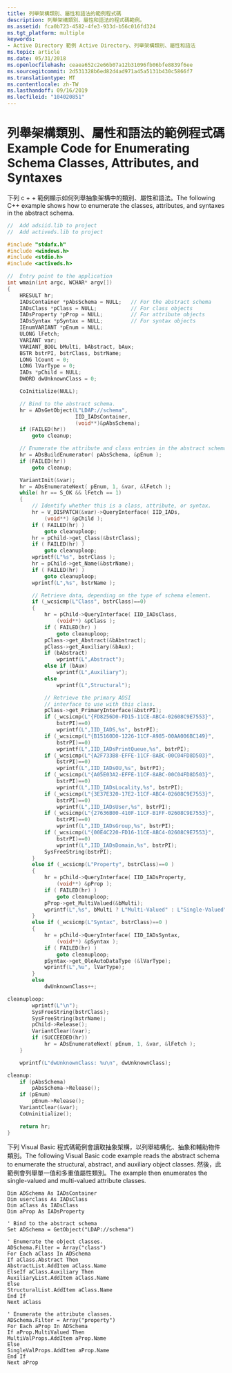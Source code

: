 ```yaml
---
title: 列舉架構類別、屬性和語法的範例程式碼
description: 列舉架構類別、屬性和語法的程式碼範例。
ms.assetid: fca0b723-4582-4fe3-933d-b56c016fd324
ms.tgt_platform: multiple
keywords:
- Active Directory 範例 Active Directory、列舉架構類別、屬性和語法
ms.topic: article
ms.date: 05/31/2018
ms.openlocfilehash: ceaea652c2e66b07a12b31096fb06bfe8839f6ee
ms.sourcegitcommit: 2d531328b6ed82d4ad971a45a5131b430c5866f7
ms.translationtype: MT
ms.contentlocale: zh-TW
ms.lasthandoff: 09/16/2019
ms.locfileid: "104020851"
---
```

# <a name="example-code-for-enumerating-schema-classes-attributes-and-syntaxes"></a><span data-ttu-id="10a6a-104">列舉架構類別、屬性和語法的範例程式碼</span><span class="sxs-lookup"><span data-stu-id="10a6a-104">Example Code for Enumerating Schema Classes, Attributes, and Syntaxes</span></span>

<span data-ttu-id="10a6a-105">下列 c + + 範例顯示如何列舉抽象架構中的類別、屬性和語法。</span><span class="sxs-lookup"><span data-stu-id="10a6a-105">The following C++ example shows how to enumerate the classes, attributes, and syntaxes in the abstract schema.</span></span>


```C++
//  Add adsiid.lib to project
//  Add activeds.lib to project

#include "stdafx.h"
#include <windows.h>
#include <stdio.h>
#include <activeds.h>

//  Entry point to the application
int wmain(int argc, WCHAR* argv[])
{
    HRESULT hr;
    IADsContainer *pAbsSchema = NULL;   // For the abstract schema
    IADsClass *pClass = NULL;           // For class objects
    IADsProperty *pProp = NULL;         // For attribute objects
    IADsSyntax *pSyntax = NULL;         // For syntax objects
    IEnumVARIANT *pEnum = NULL;
    ULONG lFetch;
    VARIANT var;
    VARIANT_BOOL bMulti, bAbstract, bAux;
    BSTR bstrPI, bstrClass, bstrName;
    LONG lCount = 0;
    LONG lVarType = 0;
    IADs *pChild = NULL;
    DWORD dwUnknownClass = 0;

    CoInitialize(NULL);

    // Bind to the abstract schema.
    hr = ADsGetObject(L"LDAP://schema",
                      IID_IADsContainer,
                      (void**)&pAbsSchema);
    if (FAILED(hr)) 
        goto cleanup;

    // Enumerate the attribute and class entries in the abstract schema.
    hr = ADsBuildEnumerator( pAbsSchema, &pEnum );
    if (FAILED(hr)) 
        goto cleanup;

    VariantInit(&var);
    hr = ADsEnumerateNext( pEnum, 1, &var, &lFetch );
    while( hr == S_OK && lFetch == 1)
    {
        // Identify whether this is a class, attribute, or syntax.
        hr = V_DISPATCH(&var)->QueryInterface( IID_IADs, 
            (void**) &pChild );
        if ( FAILED(hr) ) 
            goto cleanuploop;
        hr = pChild->get_Class(&bstrClass);
        if ( FAILED(hr) ) 
            goto cleanuploop;
        wprintf(L"%s", bstrClass );
        hr = pChild->get_Name(&bstrName);
        if ( FAILED(hr) ) 
            goto cleanuploop;
        wprintf(L",%s", bstrName );

        // Retrieve data, depending on the type of schema element.
        if (_wcsicmp(L"Class", bstrClass)==0)
        {
            hr = pChild->QueryInterface( IID_IADsClass, 
                (void**) &pClass );
            if ( FAILED(hr) ) 
                goto cleanuploop;
            pClass->get_Abstract(&bAbstract);
            pClass->get_Auxiliary(&bAux);
            if (bAbstract)
                wprintf(L",Abstract");
            else if (bAux)
                wprintf(L",Auxiliary");
            else 
                wprintf(L",Structural");

            // Retrieve the primary ADSI 
            // interface to use with this class.
            pClass->get_PrimaryInterface(&bstrPI);
            if (_wcsicmp(L"{FD8256D0-FD15-11CE-ABC4-02608C9E7553}", 
                bstrPI)==0)
                wprintf(L",IID_IADS,%s", bstrPI);
            if (_wcsicmp(L"{B15160D0-1226-11CF-A985-00AA006BC149}", 
                bstrPI)==0)
                wprintf(L",IID_IADsPrintQueue,%s", bstrPI);
            if (_wcsicmp(L"{A2F733B8-EFFE-11CF-8ABC-00C04FD8D503}", 
                bstrPI)==0)
                wprintf(L",IID_IADsOU,%s", bstrPI);
            if (_wcsicmp(L"{A05E03A2-EFFE-11CF-8ABC-00C04FD8D503}", 
                bstrPI)==0)
                wprintf(L",IID_IADsLocality,%s", bstrPI);
            if (_wcsicmp(L"{3E37E320-17E2-11CF-ABC4-02608C9E7553}", 
                bstrPI)==0)
                wprintf(L",IID_IADsUser,%s", bstrPI);
            if (_wcsicmp(L"{27636B00-410F-11CF-B1FF-02608C9E7553}", 
                bstrPI)==0)
                wprintf(L",IID_IADsGroup,%s", bstrPI);
            if (_wcsicmp(L"{00E4C220-FD16-11CE-ABC4-02608C9E7553}", 
                bstrPI)==0)
                wprintf(L",IID_IADsDomain,%s", bstrPI);
            SysFreeString(bstrPI);
        }
        else if (_wcsicmp(L"Property", bstrClass)==0 )
        {
            hr = pChild->QueryInterface( IID_IADsProperty, 
                (void**) &pProp );
            if ( FAILED(hr) ) 
                goto cleanuploop;
            pProp->get_MultiValued(&bMulti);
            wprintf(L",%s", bMulti ? L"Multi-Valued" : L"Single-Valued");
        }
        else if (_wcsicmp(L"Syntax", bstrClass)==0 )
        {
            hr = pChild->QueryInterface( IID_IADsSyntax, 
                (void**) &pSyntax );
            if ( FAILED(hr) ) 
                goto cleanuploop;
            pSyntax->get_OleAutoDataType (&lVarType);
            wprintf(L",%u", lVarType);
        }
        else
            dwUnknownClass++;

cleanuploop:
        wprintf(L"\n");
        SysFreeString(bstrClass);
        SysFreeString(bstrName);
        pChild->Release();
        VariantClear(&var);
        if (SUCCEEDED(hr))
            hr = ADsEnumerateNext( pEnum, 1, &var, &lFetch );
    }

    wprintf(L"dwUnknownClass: %u\n", dwUnknownClass);

cleanup:
    if (pAbsSchema)
        pAbsSchema->Release();
    if (pEnum)
        pEnum->Release();
    VariantClear(&var);
    CoUninitialize();

    return hr;
}
```



<span data-ttu-id="10a6a-106">下列 Visual Basic 程式碼範例會讀取抽象架構，以列舉結構化、抽象和輔助物件類別。</span><span class="sxs-lookup"><span data-stu-id="10a6a-106">The following Visual Basic code example reads the abstract schema to enumerate the structural, abstract, and auxiliary object classes.</span></span> <span data-ttu-id="10a6a-107">然後，此範例會列舉單一值和多重值屬性類別。</span><span class="sxs-lookup"><span data-stu-id="10a6a-107">The example then enumerates the single-valued and multi-valued attribute classes.</span></span>


```VB
Dim ADSchema As IADsContainer
Dim userclass As IADsClass
Dim aClass As IADsClass
Dim aProp As IADsProperty

' Bind to the abstract schema
Set ADSchema = GetObject("LDAP://schema")

' Enumerate the object classes.
ADSchema.Filter = Array("class")
For Each aClass In ADSchema
If aClass.Abstract Then
AbstractList.AddItem aClass.Name
ElseIf aClass.Auxiliary Then
AuxiliaryList.AddItem aClass.Name
Else
StructuralList.AddItem aClass.Name
End If
Next aClass

' Enumerate the attribute classes.
ADSchema.Filter = Array("property")
For Each aProp In ADSchema
If aProp.MultiValued Then
MultiValProps.AddItem aProp.Name
Else
SingleValProps.AddItem aProp.Name
End If
Next aProp
```



 

 




